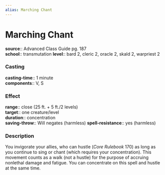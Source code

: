 ```yaml
---
alias: Marching Chant
---
```


# Marching Chant 

**source**:: Advanced Class Guide pg. 187  
**school**:: transmutation
**level**:: bard 2, cleric 2, oracle 2, skald 2, warpriest 2

### Casting 

**casting-time**:: 1 minute  
**components**:: V, S

### Effect 

**range**:: close (25 ft. + 5 ft./2 levels)  
**target**:: one creature/level  
**duration**:: concentration  
**saving-throw**:: Will negates (harmless)
**spell-resistance**:: yes (harmless)

### Description 

You invigorate your allies, who can hustle (*Core Rulebook* 170) as long as you continue to sing or chant (which requires your concentration). This movement counts as a walk (not a hustle) for the purpose of accruing nonlethal damage and fatigue. You can concentrate on this spell and hustle at the same time.
